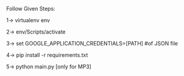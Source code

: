 Follow Given Steps:

1-> virtualenv env

2-> env/Scripts/activate

3-> set GOOGLE_APPLICATION_CREDENTIALS=[PATH] #of JSON file

4-> pip install -r requirements.txt

5-> python main.py [only for MP3]